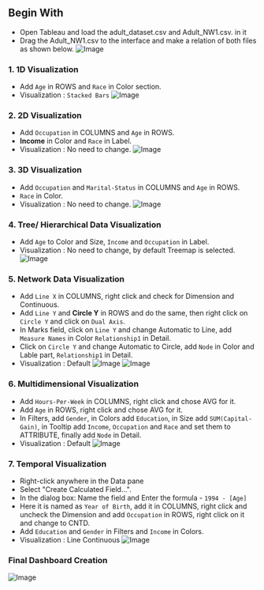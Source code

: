 ## Begin With
- Open Tableau and load the adult_dataset.csv and Adult_NW1.csv. in it
- Drag the Adult_NW1.csv to the interface and make a relation of both files as shown below.
  ![Image](https://github.com/user-attachments/assets/4ffdcbd0-1792-4c4c-8ddd-85f66f4244a2)

### 1. 1D Visualization
- Add `Age` in ROWS and `Race` in Color section.
- Visualization : `Stacked Bars`
  ![Image](https://github.com/user-attachments/assets/1fbdbeca-a1c5-4874-87f8-2d52bb8f9a36)

### 2. 2D Visualization
- Add `Occupation` in COLUMNS and `Age` in ROWS.
- **Income** in Color and `Race` in Label.
- Visualization : No need to change.
  ![Image](https://github.com/user-attachments/assets/02a44b33-6b1a-40af-b61a-8283c9af2526)

### 3. 3D Visualization
- Add `Occupation` and `Marital-Status` in COLUMNS and `Age` in ROWS.
- `Race` in Color.
- Visualization : No need to change.
  ![Image](https://github.com/user-attachments/assets/6398fde1-8eeb-499c-929b-d9988f00899f)

### 4. Tree/ Hierarchical Data Visualization
- Add `Age` to Color and Size, `Income` and `Occupation` in Label.
- Visualization : No need to change, by default Treemap is selected.
  ![Image](https://github.com/user-attachments/assets/efd4edb5-37fa-4590-b1d1-d6b0defbb3be)

### 5. Network Data Visualization
- Add `Line X` in COLUMNS, right click and check for Dimension and Continuous.
- Add `Line Y` and **Circle Y** in ROWS and do the same, then right click on `Circle Y` and click on `Dual Axis`.
- In Marks field, click on `Line Y` and change Automatic to Line, add `Measure Names` in Color `Relationship1` in Detail.
- Click on `Circle Y` and change Automatic to Circle, add `Node` in Color and Lable part, `Relationship1` in Detail.
- Visualization : Default
  ![Image](https://github.com/user-attachments/assets/9db704e6-7905-45ef-94df-c2b7534c3093)
  ![Image](https://github.com/user-attachments/assets/6f68e555-9b2b-4ae5-b6c9-e487f9b177a7)

### 6. Multidimensional Visualization
- Add `Hours-Per-Week` in COLUMNS, right click and chose AVG for it.
- Add `Age` in ROWS, right click and chose AVG for it.
- In Filters, add `Gender`, in Colors add `Education`, in Size add `SUM(Capital-Gain)`, in Tooltip add `Income`, `Occupation` and `Race` and set them to ATTRIBUTE, finally add `Node` in Detail.
- Visualization : Default
  ![Image](https://github.com/user-attachments/assets/dbc0e7b8-09b4-45ff-85a0-990a11c4032b)

### 7. Temporal Visualization
- Right-click anywhere in the Data pane
- Select "Create Calculated Field...".
- In the dialog box: Name the field and Enter the formula - `1994 - [Age]`
- Here it is named as `Year of Birth`, add it in COLUMNS, right click and uncheck the Dimension and add `Occupation` in ROWS, right click on it and change to CNTD.
- Add `Education` and `Gender` in Filters and `Income` in Colors.
- Visualization : Line Continuous
  ![Image](https://github.com/user-attachments/assets/91a6c340-d748-49ce-bf4d-70ed12a13512)

### Final Dashboard Creation
![Image](https://github.com/user-attachments/assets/92c0aceb-e16d-42ae-b9c6-8761298a8df6)
